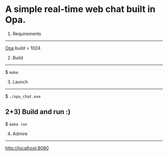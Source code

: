 A simple real-time web chat built in Opa.
=========================================

1) Requirements
---------------
[Opa](https://opalang.org/get.xmlt) build > 1024

2) Build
--------
$ `make`

3) Launch
---------
$ `./opa_chat.exe`

2+3) Build and run :)
---------------------

$ `make run`

4) Admire
---------

[http://localhost:8080](http://localhost:8080)
